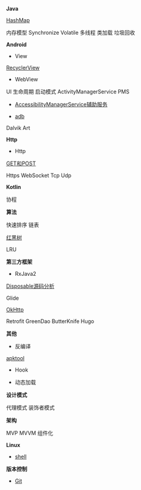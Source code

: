 **Java**

[HashMap](java/hashmap/HashMap.md)

内存模型
Synchronize
Volatile
多线程
类加载
垃圾回收

**Android**

- View

[RecyclerView](android/view/RecyclerView源码分析.md)

- WebView

UI
生命周期
启动模式
ActivityManagerService
PMS

- [AccessibilityManagerService辅助服务](android/framework/AccessibilityManagerService.md)

- [adb](android/adb命令.md)

Dalvik
Art

**Http**

- Http

[GET和POST](http/Get&Post.md)

Https
WebSocket
Tcp
Udp

**Kotlin**

协程

**算法**

快速排序
链表

[红黑树](algorithms/tree/RBTree.md)

LRU

**第三方框架**

- RxJava2

[Disposable源码分析](rep/RxJava2/Disposable源码分析.md)

Glide

[OkHttp](http://blog.stayzeal.cn/2018/04/23/OkHttp%E6%BA%90%E7%A0%81%E5%88%86%E6%9E%90%E6%8C%87%E5%8D%97/)

Retrofit
GreenDao
ButterKnife
Hugo

**其他**

- 反编译

[apktool](other/decompile/apktool.md)

- Hook

- 动态加载

**设计模式**

代理模式
装饰者模式

**架构**

MVP
MVVM
组件化

**Linux**

- [shell](linux/shell.md)

**版本控制**

- [Git](vcs/Git命令.md)
